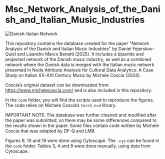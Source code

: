 # Msc_Network_Analysis_of_the_Danish_and_Italian_Music_Industries
![Danish-Italian Network](merged_networks.png)

This repository contains the database created for the paper "Network Analysis of the Danish and Italian Music Industries" by Daniel Fejerskov-Quist and Lisandro Marco Benetti (2025).
It includes a bipartite and projected network of the Danish music industry, as well as a combined network where the Danish data is merged with the Italian music network presented in Node Attribute Analysis for Cultural Data Analytics: A Case Study on Italian XX–XXI Century Music by Michele Coscia (2024).

Coscia’s original dataset can be downloaded from: https://www.michelecoscia.com/ and is also included in this repository.

In the `code` folder, you will find the scripts used to reproduce the figures. The code relies on Michele Coscia’s `torch_nvd` library.

IMPORTANT NOTE: The database was further cleaned and modified after the paper was submitted, so there may be some differences compared to the results shown in the paper.
Some files contain code written by Michele Coscia that was adapted by DF-Q and LMB. 

Figures 9, 10 and 19 were done using Cytoscape. The `.cys` can be found in the `code` folder.
Tables 3, 4 and 8 were done manually, using data from Cytoscape.







